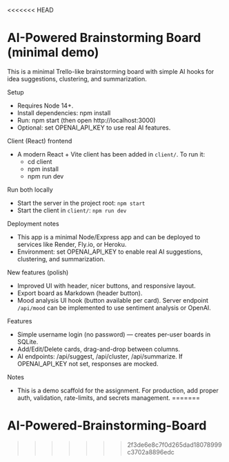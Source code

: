 <<<<<<< HEAD
# AI-Powered Brainstorming Board (minimal demo)

This is a minimal Trello-like brainstorming board with simple AI hooks for idea suggestions, clustering, and summarization.

Setup
- Requires Node 14+.
- Install dependencies: npm install
- Run: npm start (then open http://localhost:3000)
- Optional: set OPENAI_API_KEY to use real AI features.

Client (React) frontend
- A modern React + Vite client has been added in `client/`. To run it:
	- cd client
	- npm install
	- npm run dev

Run both locally
- Start the server in the project root: `npm start`
- Start the client in `client/`: `npm run dev`

Deployment notes
- This app is a minimal Node/Express app and can be deployed to services like Render, Fly.io, or Heroku.
- Environment: set OPENAI_API_KEY to enable real AI suggestions, clustering, and summarization.

New features (polish)
- Improved UI with header, nicer buttons, and responsive layout.
- Export board as Markdown (header button).
- Mood analysis UI hook (button available per card). Server endpoint `/api/mood` can be implemented to use sentiment analysis or OpenAI.

Features
- Simple username login (no password) — creates per-user boards in SQLite.
- Add/Edit/Delete cards, drag-and-drop between columns.
- AI endpoints: /api/suggest, /api/cluster, /api/summarize. If OPENAI_API_KEY not set, responses are mocked.

Notes
- This is a demo scaffold for the assignment. For production, add proper auth, validation, rate-limits, and secrets management.
=======
# AI-Powered-Brainstorming-Board
>>>>>>> 2f3de6e8c7f0d265dad18078999c3702a8896edc

